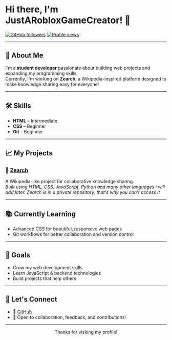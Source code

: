 # Hi there, I'm JustARobloxGameCreator! 👋

[![GitHub followers](https://img.shields.io/github/followers/JustARobloxGameCreator?style=social)](https://github.com/JustARobloxGameCreator?tab=followers) 
[![Profile views](https://komarev.com/ghpvc/?username=JustARobloxGameCreator&color=blue)](https://github.com/JustARobloxGameCreator)

---

## 🚀 About Me

I'm a **student developer** passionate about building web projects and expanding my programming skills.  
Currently, I'm working on **Zearch**, a Wikipedia-inspired platform designed to make knowledge sharing easy for everyone!

---

## 🛠️ Skills

- **HTML** – Intermediate  
- **CSS** – Beginner  
- **Git** – Beginner  

---

## 📈 My Projects

### 📝 [Zearch](https://github.com/JustARobloxGameCreator/Zearch)
A Wikipedia-like project for collaborative knowledge sharing.  
*Built using HTML, CSS, JavaScript, Python and many other languages i will add later.*
*Zearch is in a private repository, that's why  you can't access it*

---

## 📚 Currently Learning

- Advanced CSS for beautiful, responsive web pages
- Git workflows for better collaboration and version control

---

## 🌱 Goals

- Grow my web development skills
- Learn JavaScript & backend technologies
- Build projects that help others

---

## 🤝 Let's Connect

- 🐙 [GitHub](https://github.com/JustARobloxGameCreator)  
- 💬 Open to collaboration, feedback, and contributions!

---

<p align="center">Thanks for visiting my profile!</p>
